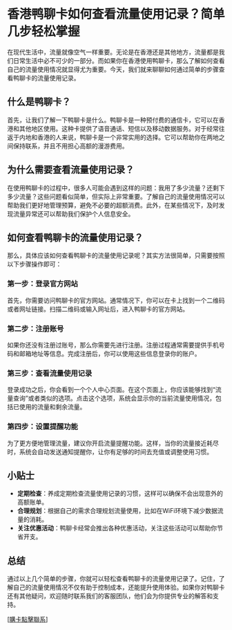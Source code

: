 # 香港鸭聊卡如何查看流量使用记录？简单几步轻松掌握

在现代生活中，流量就像空气一样重要。无论是在香港还是其他地方，流量都是我们日常生活中必不可少的一部分。而如果你在香港使用鸭聊卡，那么了解如何查看自己的流量使用情况就显得尤为重要。今天，我们就来聊聊如何通过简单的步骤查看鸭聊卡的流量使用记录。

## 什么是鸭聊卡？

首先，让我们了解一下鸭聊卡是什么。鸭聊卡是一种预付费的通信卡，它可以在香港和其他地区使用。这种卡提供了语音通话、短信以及移动数据服务。对于经常往返于内地和香港的人来说，鸭聊卡是一个非常实用的选择。它可以帮助你在两地之间保持联系，并且不用担心高额的漫游费用。

## 为什么需要查看流量使用记录？

在使用鸭聊卡的过程中，很多人可能会遇到这样的问题：我用了多少流量？还剩下多少流量？这些问题看似简单，但实际上非常重要。了解自己的流量使用情况可以帮助我们更好地管理预算，避免不必要的超额消费。此外，在某些情况下，及时发现流量异常还可以帮助我们保护个人信息安全。

## 如何查看鸭聊卡的流量使用记录？

那么，具体应该如何查看鸭聊卡的流量使用记录呢？其实方法很简单，只需要按照以下步骤操作即可：

### 第一步：登录官方网站

首先，你需要访问鸭聊卡的官方网站。通常情况下，你可以在卡上找到一个二维码或者网址链接。扫描二维码或输入网址后，进入鸭聊卡的官方网站。

### 第二步：注册账号

如果你还没有注册过账号，那么你需要先进行注册。注册过程通常需要提供手机号码和邮箱地址等信息。完成注册后，你可以使用这些信息登录你的账户。

### 第三步：查看流量使用记录

登录成功之后，你会看到一个个人中心页面。在这个页面上，你应该能够找到“流量查询”或者类似的选项。点击这个选项，系统会显示你的当前流量使用情况，包括已使用的流量和剩余流量。

### 第四步：设置提醒功能

为了更方便地管理流量，建议你开启流量提醒功能。这样，当你的流量接近耗尽时，系统会自动发送通知提醒你，让你有足够的时间去充值或调整使用习惯。

## 小贴士

- **定期检查**：养成定期检查流量使用记录的习惯，这样可以确保不会出现意外的高额账单。
- **合理规划**：根据自己的需求合理规划流量使用，比如在WiFi环境下减少数据流量的消耗。
- **关注优惠活动**：鸭聊卡经常会推出各种优惠活动，关注这些活动可以帮助你节省开支。

## 总结

通过以上几个简单的步骤，你就可以轻松查看鸭聊卡的流量使用记录了。记住，了解自己的流量使用情况不仅有助于控制成本，还能提升使用体验。如果你对鸭聊卡还有其他疑问，欢迎随时联系我们的客服团队，他们会为你提供专业的解答和支持。

[[購卡點擊聯系](https://t.me/s/SXDXQF)]